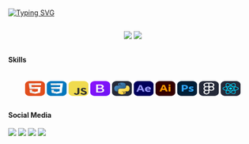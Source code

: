 ### 
<div>
<a href="https://git.io/typing-svg"><img src="https://readme-typing-svg.demolab.com?font=Fira+Code&pause=1000&random=false&width=435&lines=Hi!+I'm+Murilo+Bezerra!;Here+you+can+find+my+projects+%3C3" alt="Typing SVG" /></a>
</div>

##
<div align="center">
  <img height="180em" src="https://github-readme-stats.vercel.app/api?username=murilobezs&show_icons=true&theme=transparent"/>
  <img height="180em" src="https://github-readme-stats.vercel.app/api/top-langs/?username=anuraghazra&layout=compact"/>
</div>


##
#### Skills
<div style="display: inline_block; justify-content: center; text-align: center; align-items: center"><br>
  <img align="center" alt="muri-HTML" height="30" width="40" src="https://github.com/tandpfun/skill-icons/blob/main/icons/HTML.svg">
  <img align="center" alt="muri-CSS" height="30" width="40" src="https://github.com/tandpfun/skill-icons/blob/main/icons/CSS.svg">
  <img align="center" alt="muri-JS" height="30" width="40" src="https://github.com/tandpfun/skill-icons/blob/main/icons/JavaScript.svg">
  <img align="center" alt="muri-Bootstrap" height="30" width="40" src="https://github.com/tandpfun/skill-icons/blob/main/icons/Bootstrap.svg">
  <img align="center" alt="muri-Python" height="30" width="40" src="https://github.com/tandpfun/skill-icons/blob/main/icons/Python-Dark.svg">
  <img align="center" alt="muri-AE" height="30" width="40" src="https://github.com/tandpfun/skill-icons/blob/main/icons/AfterEffects.svg">
   <img align="center" alt="muri-Illustrator" height="30" width="40" src="https://github.com/tandpfun/skill-icons/blob/main/icons/Illustrator.svg">
  <img align="center" alt="muri-Photoshop" height="30" width="40" src="https://github.com/tandpfun/skill-icons/blob/main/icons/Photoshop.svg">
  <img align="center" alt="muri-Figma" height="30" width="40" src="https://github.com/tandpfun/skill-icons/blob/main/icons/Figma-Dark.svg">
  <img align="center" alt="muri-React" height="30" width="40" src="https://github.com/tandpfun/skill-icons/blob/main/icons/React-Dark.svg">
  
</div>

##
  #### Social Media
<div>
  <a href="https://instagram.com/murilobezs" target="_blank"><img src="https://img.shields.io/badge/-Instagram-%23E4405F?style=for-the-badge&logo=instagram&logoColor=white" target="_blank"></a>
  <a href = "mailto:murilobezs@gmail.com"><img src="https://img.shields.io/badge/-Gmail-%23333?style=for-the-badge&logo=gmail&logoColor=white" target="_blank"></a>
  <a href = "https://api.whatsapp.com/send?phone=5511930850009"><img src="https://img.shields.io/badge/WhatsApp-25D366?style=for-the-badge&logo=whatsapp&logoColor=white"></a>
  <a href = "mailto:murilo.silva388@etec.sp.gov.br"><img src="https://img.shields.io/badge/Microsoft_Outlook-0078D4?style=for-the-badge&logo=microsoft-outlook&logoColor=white"></a>
  
</div>





